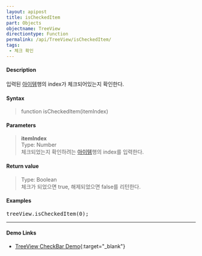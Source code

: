 ```yaml
---
layout: apipost
title: isCheckedItem
part: Objects
objectname: TreeView
directiontype: Function
permalink: /api/TreeView/isCheckedItem/
tags:
 - 체크 확인
---
```



#### Description

 입력된 [아이템](/api/features/Grid%20Item/)행의 index가 체크되어있는지 확인한다.

#### Syntax

> function isCheckedItem(itemIndex)  

#### Parameters

> **itemIndex**  
> Type: Number  
> 체크되었는지 확인하려는 [아이템](/api/features/Grid%20Item/)행의 index를 입력한다.  

#### Return value

> Type: Boolean  
> 체크가 되었으면 true, 해제되었으면 false를 리턴한다.  

#### Examples 

<pre class="prettyprint">
treeView.isCheckedItem(0);    
</pre>

---

#### Demo Links

* [TreeView CheckBar Demo](http://demo.realgrid.net/Demo/TreeCheckBar){:target="_blank"} 
